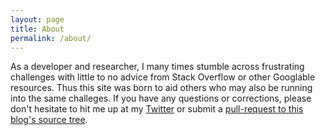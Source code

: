 ```yaml
---
layout: page
title: About
permalink: /about/
---
```

As a developer and researcher, I many times stumble across frustrating challenges with little to no advice from Stack Overflow or other Googlable resources.
Thus this site was born to aid others who may also be running into the same challeges. If you have any questions or corrections, please don't hesitate to hit
me up at my [Twitter](http://www.twitter.com/JacobTorrey) or submit a [pull-request to this blog's source tree](https://github.com/ranok/ranok.github.io).

